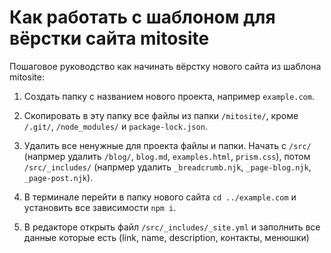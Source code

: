 # Как работать с шаблоном для вёрстки сайта mitosite

Пошаговое руководство как начинать вёрстку нового сайта из шаблона mitosite:

1. Создать папку с названием нового проекта, например `example.com`.

2. Скопировать в эту папку все файлы из папки `/mitosite/`, кроме `/.git/`, `/node_modules/` и `package-lock.json`.

3. Удалить все ненужные для проекта файлы и папки. Начать с `/src/` (напрмер удалить `/blog/`, `blog.md`, `examples.html`, `prism.css`), потом `/src/_includes/` (напрмер удалить `_breadcrumb.njk`, `_page-blog.njk`, `_page-post.njk`).

4. В терминале перейти в папку нового сайта `cd ../example.com` и установить все зависимости `npm i`.

5. В редакторе открыть файл `/src/_includes/_site.yml` и заполнить все данные которые есть (link, name, description, контакты, менюшки)
